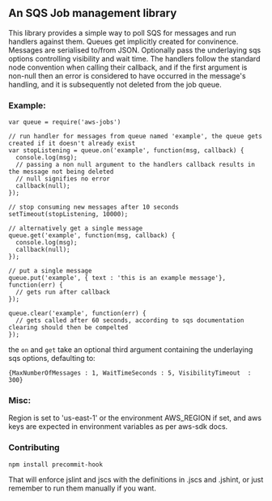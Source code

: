 ## An SQS Job management library

This library provides a simple way to poll SQS for messages and run handlers against them. Queues get implicitly created for convinence. Messages are serialised to/from JSON. Optionally pass the underlaying sqs options controlling visibility and wait time. The handlers follow the standard node convention when calling their callback, and if the first argument is non-null then an error is considered to have occurred in the message's handling, and it is subsequently not deleted from the job queue.

### Example:

    var queue = require('aws-jobs')

    // run handler for messages from queue named 'example', the queue gets created if it doesn't already exist
    var stopListening = queue.on('example', function(msg, callback) {
      console.log(msg);
      // passing a non null argument to the handlers callback results in the message not being deleted
      // null signifies no error
      callback(null); 
    });

    // stop consuming new messages after 10 seconds
    setTimeout(stopListening, 10000); 

    // alternatively get a single message
    queue.get('example', function(msg, callback) {
      console.log(msg);
      callback(null);
    });
    
    // put a single message
    queue.put('example', { text : 'this is an example message'}, function(err) {
      // gets run after callback
    });

    queue.clear('example', function(err) {
      // gets called after 60 seconds, according to sqs documentation clearing should then be compelted
    });

the `on` and `get` take an optional third argument containing the underlaying sqs options, defaulting to:

    {MaxNumberOfMessages : 1, WaitTimeSeconds : 5, VisibilityTimeout  : 300}


### Misc: 

Region is set to 'us-east-1' or the environment AWS_REGION if set, and aws keys are expected in environment variables as per aws-sdk docs.


### Contributing

`npm install precommit-hook`

That will enforce jslint and jscs with the definitions in .jscs and .jshint, or just remember to run them manually if you want.
